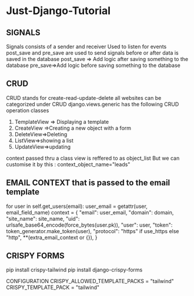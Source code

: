 # Just-Django-Tutorial

## SIGNALS

Signals consists of a sender and receiver
Used to listen for events
post_save and pre_save are used to send signals before or after data is saved in the database
post_save => Add logic after saving something to the database
pre_save=>Add logic before saving something to the database

## CRUD

CRUD stands for create-read-update-delete
all websites can be categorized under  CRUD
django.views.generic has the following  CRUD operation classes

1. TemplateView => Displaying a template
2. CreateView =>Creating a new object with a form
3. DeleteView=>Deleting
4. ListView=>showing a list
5. UpdateView=>updating

context passed thru a class view is reffered to as object_list
But we can customise it by this : context_object_name="leads"

## EMAIL CONTEXT that is passed to the email template

for user in self.get_users(email):
            user_email = getattr(user, email_field_name)
            context = {
                "email": user_email,
                "domain": domain,
                "site_name": site_name,
                "uid": urlsafe_base64_encode(force_bytes(user.pk)),
                "user": user,
                "token": token_generator.make_token(user),
                "protocol": "https" if use_https else "http",
                **(extra_email_context or {}),
            }

## CRISPY FORMS

pip install crispy-tailwind
pip install django-crispy-forms

CONFIGURATION
CRISPY_ALLOWED_TEMPLATE_PACKS = "tailwind"
CRISPY_TEMPLATE_PACK = "tailwind"
